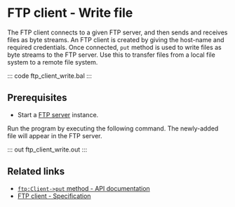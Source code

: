 # FTP client - Write file

The FTP client connects to a given FTP server, and then sends and receives files as byte streams. An FTP client is created by giving the host-name and required credentials. Once connected, `put` method is used to write files as byte streams to the FTP server. Use this to transfer files from a local file system to a remote file system.

::: code ftp_client_write.bal :::

## Prerequisites
- Start a [FTP server](https://hub.docker.com/r/stilliard/pure-ftpd/) instance.

Run the program by executing the following command. The newly-added file will appear in the FTP server.

::: out ftp_client_write.out :::

## Related links
- [`ftp:Client->put` method - API documentation](https://lib.ballerina.io/ballerina/ftp/latest/clients/Client#put)
- [FTP client - Specification](/spec/ftp/#321-insecure-client)

